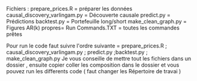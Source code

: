 Fichiers :
prepare_prices.R = préparer les données 
causal_discovery_varlingam.py =  Découverte causale 
predict.py = Prédictions 
backtest.py = Portefeuille long/short 
make_clean_graph.py = Figures AR(k) propres=
Run Commands.TXT = toutes les commandes prêtes 

Pour run le code faut suivre l'ordre suivante = prepare_prices.R ;
causal_discovery_varlingam.py ; predict.py ;backtest.py ; make_clean_graph.py 
Je vous conseille de mettre tout les fichiers dans un dossier ,
ensuite copier coller les composition dans le dossier et vous pouvez run les differents code ( faut changer les Répertoire de travai )
